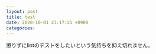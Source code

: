 ```yaml
---
layout: post
title: test
date: 2020-10-01 23:17:21 +0900 
categories: 
---
```


懲りずにlintのテストをしたいという気持ちを抑え切れません。
